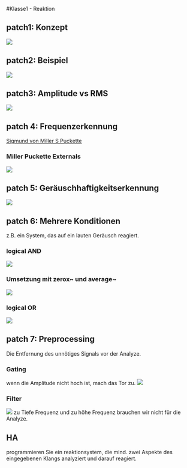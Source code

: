 #Klasse1 - Reaktion


## patch1: Konzept
 ![](res/k1/img/p1.png)
 
## patch2: Beispiel
 ![](res/k1/img/p2.png)

## patch3: Amplitude vs RMS
 ![](res/k1/img/p3.png)

## patch 4: Frequenzerkennung 
[Sigmund von Miller S Puckette](http://vboehm.net/2015/06/a-64-bit-version-of-sigmund/)

### Miller Puckette Externals
![](res/k1/img/p4.png)


## patch 5: Geräuschhaftigkeitserkennung
![](res/k1/img/p5.png) 



## patch 6: Mehrere Konditionen 
 z.B. ein System, das auf ein lauten Geräusch reagiert.
 
### logical AND 
![](res/k1/img/p6-1.png)

### Umsetzung mit zerox~ und average~

![](res/k1/img/p6-2.png)

### logical OR
![](res/k1/img/p6-3.png)


## patch 7: Preprocessing

Die Entfernung des unnötiges Signals vor der Analyze.

### Gating
wenn die Amplitude nicht hoch ist, mach das Tor zu.
![](res/k1/img/p7-1.png)
 
### Filter
![](res/k1/img/p7-2.png)
zu Tiefe Frequenz und zu höhe Frequenz brauchen wir nicht für die Analyze.


## HA
programmieren Sie ein reaktionsystem, die mind. zwei Aspekte des eingegebenen Klangs analyziert und darauf reagiert. 
